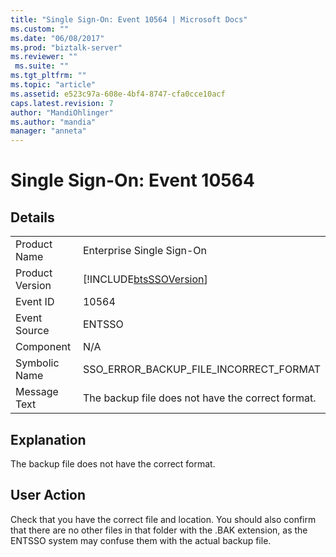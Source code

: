 ```yaml
---
title: "Single Sign-On: Event 10564 | Microsoft Docs"
ms.custom: ""
ms.date: "06/08/2017"
ms.prod: "biztalk-server"
ms.reviewer: ""
 ms.suite: ""
ms.tgt_pltfrm: ""
ms.topic: "article"
ms.assetid: e523c97a-608e-4bf4-8747-cfa0cce10acf
caps.latest.revision: 7
author: "MandiOhlinger"
ms.author: "mandia"
manager: "anneta"
---
```

# Single Sign-On: Event 10564
## Details  
  
|||  
|-|-|  
|Product Name|Enterprise Single Sign-On|  
|Product Version|[!INCLUDE[btsSSOVersion](../includes/btsssoversion-md.md)]|  
|Event ID|10564|  
|Event Source|ENTSSO|  
|Component|N/A|  
|Symbolic Name|SSO_ERROR_BACKUP_FILE_INCORRECT_FORMAT|  
|Message Text|The backup file does not have the correct format.|  
  
## Explanation  
 The backup file does not have the correct format.  
  
## User Action  
 Check that you have the correct file and location. You should also confirm that there are no other files in that folder with the .BAK extension, as the ENTSSO system may confuse them with the actual backup file.